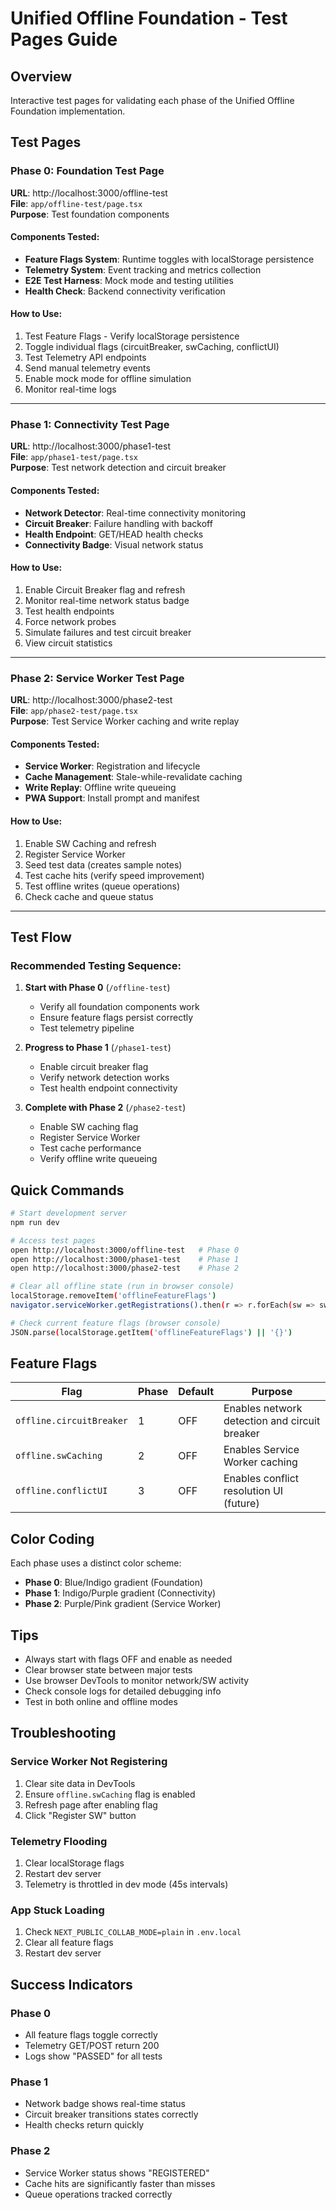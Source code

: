 # Unified Offline Foundation - Test Pages Guide

## Overview
Interactive test pages for validating each phase of the Unified Offline Foundation implementation.

## Test Pages

### Phase 0: Foundation Test Page
**URL**: http://localhost:3000/offline-test  
**File**: `app/offline-test/page.tsx`  
**Purpose**: Test foundation components

#### Components Tested:
- **Feature Flags System**: Runtime toggles with localStorage persistence
- **Telemetry System**: Event tracking and metrics collection
- **E2E Test Harness**: Mock mode and testing utilities
- **Health Check**: Backend connectivity verification

#### How to Use:
1. Test Feature Flags - Verify localStorage persistence
2. Toggle individual flags (circuitBreaker, swCaching, conflictUI)
3. Test Telemetry API endpoints
4. Send manual telemetry events
5. Enable mock mode for offline simulation
6. Monitor real-time logs

---

### Phase 1: Connectivity Test Page
**URL**: http://localhost:3000/phase1-test  
**File**: `app/phase1-test/page.tsx`  
**Purpose**: Test network detection and circuit breaker

#### Components Tested:
- **Network Detector**: Real-time connectivity monitoring
- **Circuit Breaker**: Failure handling with backoff
- **Health Endpoint**: GET/HEAD health checks
- **Connectivity Badge**: Visual network status

#### How to Use:
1. Enable Circuit Breaker flag and refresh
2. Monitor real-time network status badge
3. Test health endpoints
4. Force network probes
5. Simulate failures and test circuit breaker
6. View circuit statistics

---

### Phase 2: Service Worker Test Page
**URL**: http://localhost:3000/phase2-test  
**File**: `app/phase2-test/page.tsx`  
**Purpose**: Test Service Worker caching and write replay

#### Components Tested:
- **Service Worker**: Registration and lifecycle
- **Cache Management**: Stale-while-revalidate caching
- **Write Replay**: Offline write queueing
- **PWA Support**: Install prompt and manifest

#### How to Use:
1. Enable SW Caching and refresh
2. Register Service Worker
3. Seed test data (creates sample notes)
4. Test cache hits (verify speed improvement)
5. Test offline writes (queue operations)
6. Check cache and queue status

---

## Test Flow

### Recommended Testing Sequence:

1. **Start with Phase 0** (`/offline-test`)
   - Verify all foundation components work
   - Ensure feature flags persist correctly
   - Test telemetry pipeline

2. **Progress to Phase 1** (`/phase1-test`)
   - Enable circuit breaker flag
   - Verify network detection works
   - Test health endpoint connectivity

3. **Complete with Phase 2** (`/phase2-test`)
   - Enable SW caching flag
   - Register Service Worker
   - Test cache performance
   - Verify offline write queueing

## Quick Commands

```bash
# Start development server
npm run dev

# Access test pages
open http://localhost:3000/offline-test   # Phase 0
open http://localhost:3000/phase1-test    # Phase 1
open http://localhost:3000/phase2-test    # Phase 2

# Clear all offline state (run in browser console)
localStorage.removeItem('offlineFeatureFlags')
navigator.serviceWorker.getRegistrations().then(r => r.forEach(sw => sw.unregister()))

# Check current feature flags (browser console)
JSON.parse(localStorage.getItem('offlineFeatureFlags') || '{}')
```

## Feature Flags

| Flag | Phase | Default | Purpose |
|------|-------|---------|---------|
| `offline.circuitBreaker` | 1 | OFF | Enables network detection and circuit breaker |
| `offline.swCaching` | 2 | OFF | Enables Service Worker caching |
| `offline.conflictUI` | 3 | OFF | Enables conflict resolution UI (future) |

## Color Coding

Each phase uses a distinct color scheme:
- **Phase 0**: Blue/Indigo gradient (Foundation)
- **Phase 1**: Indigo/Purple gradient (Connectivity)
- **Phase 2**: Purple/Pink gradient (Service Worker)

## Tips

- Always start with flags OFF and enable as needed
- Clear browser state between major tests
- Use browser DevTools to monitor network/SW activity
- Check console logs for detailed debugging info
- Test in both online and offline modes

## Troubleshooting

### Service Worker Not Registering
1. Clear site data in DevTools
2. Ensure `offline.swCaching` flag is enabled
3. Refresh page after enabling flag
4. Click "Register SW" button

### Telemetry Flooding
1. Clear localStorage flags
2. Restart dev server
3. Telemetry is throttled in dev mode (45s intervals)

### App Stuck Loading
1. Check `NEXT_PUBLIC_COLLAB_MODE=plain` in `.env.local`
2. Clear all feature flags
3. Restart dev server

## Success Indicators

### Phase 0
- All feature flags toggle correctly
- Telemetry GET/POST return 200
- Logs show "PASSED" for all tests

### Phase 1
- Network badge shows real-time status
- Circuit breaker transitions states correctly
- Health checks return quickly

### Phase 2
- Service Worker status shows "REGISTERED"
- Cache hits are significantly faster than misses
- Queue operations tracked correctly